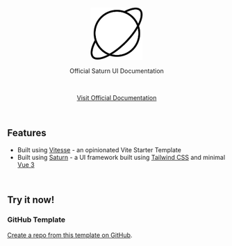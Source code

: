 <p align='center'>
  <img src='https://raw.githubusercontent.com/saturnui/docs/main/src/assets/logo-saturn.svg' alt='Saturn UI - Vue 3 + Tailwind CSS' width='120'/>
</p>

<p align='center'>
Official Saturn UI Documentation
</p>

<br>

<p align='center'>
<a href="https://saturnui.web.app/">Visit Official Documentation</a>
</p>

<br>

## Features

- Built using [Vitesse](https://github.com/antfu/vitesse) - an opinionated Vite Starter Template
- Built using [Saturn](https://saturnui.web.app) - a UI framework built using [Tailwind CSS](https://tailwindcss.com/) and minimal [Vue 3](https://v3.vuejs.org/)

<br>

## Try it now!

### GitHub Template

[Create a repo from this template on GitHub](https://github.com/saturnui/docs).
